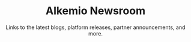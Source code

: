 ---
# An instance of the Blank widget.
# Documentation: https://wowchemy.com/docs/page-builder/
widget: social-widget

# This file represents a page section.
headless: true

# Order that this section appears on the page.
weight: 2

# Section title
title: Alkemio Newsroom

# Section subtitle
subtitle: Links to the latest blogs, platform releases, partner announcements, and more.

# Section design
design:
# Use a 1-column layout
    columns: '1'
    spacing:
    # Customize the section spacing. Order is top, right, bottom, left.
        padding: ['0px', '0px', '30px', '0px']
# Use a dark navy background with light text.
    background:
      color: 'white'
#  text_color_light: true

# Turn buttons into class later on.
---